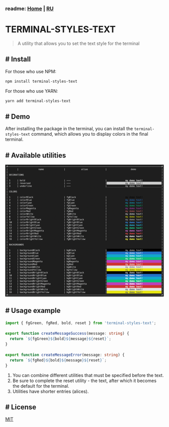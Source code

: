 ### readme: [Home](./../README.md) | [RU](./README-RU.md)

# TERMINAL-STYLES-TEXT

> A utility that allows you to set the text style for the terminal

## # Install

For those who use NPM:

```sh
npm install terminal-styles-text
```

For those who use YARN:

```sh
yarn add terminal-styles-text
```

## # Demo

After installing the package in the terminal, you can install the `terminal-styles-text` command, which allows you to display colors in the final terminal.

## # Available utilities

![utilites](./utilites.png)

## # Usage example

```ts
import { fgGreen, fgRed, bold, reset } from 'terminal-styles-text';

export function createMessageSuccess(message: string) {
  return `${fgGreen}${bold}${message}${reset}`;
}

export function createMessageError(message: string) {
  return `${fgRed}${bold}${message}${reset}`;
}
```

1. You can combine different utilities that must be specified before the text.
2. Be sure to complete the reset utility - the text, after which it becomes the default for the terminal.
3. Utilities have shorter entries (alices).

## # License

[MIT](./../LICENSE)
